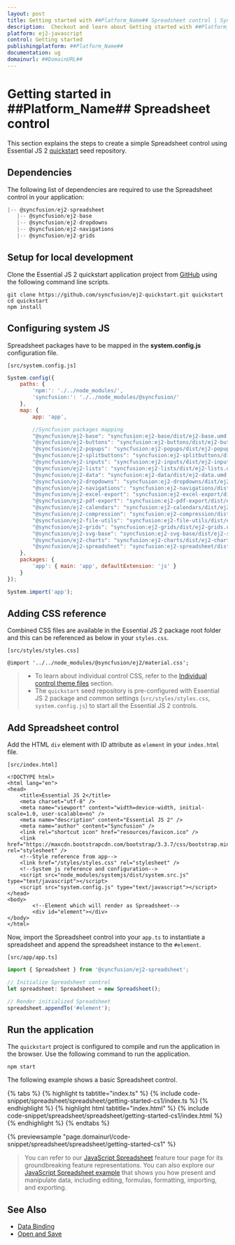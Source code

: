 ```yaml
---
layout: post
title: Getting started with ##Platform_Name## Spreadsheet control | Syncfusion
description:  Checkout and learn about Getting started with ##Platform_Name## Spreadsheet control of Syncfusion Essential JS 2 and more details.
platform: ej2-javascript
control: Getting started 
publishingplatform: ##Platform_Name##
documentation: ug
domainurl: ##DomainURL##
---
```


# Getting started in ##Platform_Name## Spreadsheet control

This section explains the steps to create a simple Spreadsheet control using Essential JS 2 [quickstart](https://github.com/syncfusion/ej2-quickstart.git) seed repository.

## Dependencies

The following list of dependencies are required to use the Spreadsheet control in your application:

```js
|-- @syncfusion/ej2-spreadsheet
   |-- @syncfusion/ej2-base
   |-- @syncfusion/ej2-dropdowns
   |-- @syncfusion/ej2-navigations
   |-- @syncfusion/ej2-grids

```

## Setup for local development

Clone the Essential JS 2 quickstart application project from [GitHub](https://github.com/syncfusion/ej2-quickstart.git) using the following command line scripts.

```
git clone https://github.com/syncfusion/ej2-quickstart.git quickstart
cd quickstart
npm install
```

## Configuring system JS

Spreadsheet packages have to be mapped in the **system.config.js** configuration file.

`[src/system.config.js]`

```js
System.config({
    paths: {
        'npm:': './../node_modules/',
        'syncfusion:': './../node_modules/@syncfusion/'
    },
    map: {
        app: 'app',

        //Syncfusion packages mapping
        "@syncfusion/ej2-base": "syncfusion:ej2-base/dist/ej2-base.umd.min.js",
        "@syncfusion/ej2-buttons": "syncfusion:ej2-buttons/dist/ej2-buttons.umd.min.js",
        "@syncfusion/ej2-popups": "syncfusion:ej2-popups/dist/ej2-popups.umd.min.js",
        "@syncfusion/ej2-splitbuttons": "syncfusion:ej2-splitbuttons/dist/ej2-splitbuttons.umd.min.js",
        "@syncfusion/ej2-inputs": "syncfusion:ej2-inputs/dist/ej2-inputs.umd.min.js",
        "@syncfusion/ej2-lists": "syncfusion:ej2-lists/dist/ej2-lists.umd.min.js",
        "@syncfusion/ej2-data": "syncfusion:ej2-data/dist/ej2-data.umd.min.js",
        "@syncfusion/ej2-dropdowns": "syncfusion:ej2-dropdowns/dist/ej2-dropdowns.umd.min.js",
        "@syncfusion/ej2-navigations": "syncfusion:ej2-navigations/dist/ej2-navigations.umd.min.js",
        "@syncfusion/ej2-excel-export": "syncfusion:ej2-excel-export/dist/ej2-excel-export.umd.min.js",
        "@syncfusion/ej2-pdf-export": "syncfusion:ej2-pdf-export/dist/ej2-pdf-export.umd.min.js",
        "@syncfusion/ej2-calendars": "syncfusion:ej2-calendars/dist/ej2-calendars.umd.min.js",
        "@syncfusion/ej2-compression": "syncfusion:ej2-compression/dist/ej2-compression.umd.min.js",
        "@syncfusion/ej2-file-utils": "syncfusion:ej2-file-utils/dist/ej2-file-utils.umd.min.js",
        "@syncfusion/ej2-grids": "syncfusion:ej2-grids/dist/ej2-grids.umd.min.js",
        "@syncfusion/ej2-svg-base": "syncfusion:ej2-svg-base/dist/ej2-svg-base.umd.min.js",
        "@syncfusion/ej2-charts": "syncfusion:ej2-charts/dist/ej2-charts.umd.min.js",
        "@syncfusion/ej2-spreadsheet": "syncfusion:ej2-spreadsheet/dist/ej2-spreadsheet.umd.min.js"
    },
    packages: {
        'app': { main: 'app', defaultExtension: 'js' }
    }
});

System.import('app');
```

## Adding CSS reference

Combined CSS files are available in the Essential JS 2 package root folder and
this can be referenced as below in your `styles.css`.

`[src/styles/styles.css]`

```
@import '../../node_modules/@syncfusion/ej2/material.css';
```

> * To learn about individual control CSS, refer to the [Individual control theme files](https://ej2.syncfusion.com/documentation/appearance/theme/#referring-individual-component-theme) section.
> * The `quickstart` seed repository is pre-configured with Essential JS 2 package and common settings (`src/styles/styles.css`, `system.config.js`)
to start all the Essential JS 2 controls.

## Add Spreadsheet control

Add the HTML `div` element with ID attribute as `element` in your `index.html` file.

`[src/index.html]`

```
<!DOCTYPE html>
<html lang="en">
<head>
    <title>Essential JS 2</title>
    <meta charset="utf-8" />
    <meta name="viewport" content="width=device-width, initial-scale=1.0, user-scalable=no" />
    <meta name="description" content="Essential JS 2" />
    <meta name="author" content="Syncfusion" />
    <link rel="shortcut icon" href="resources/favicon.ico" />
    <link href="https://maxcdn.bootstrapcdn.com/bootstrap/3.3.7/css/bootstrap.min.css" rel="stylesheet" />
    <!--Style reference from app-->
    <link href="/styles/styles.css" rel="stylesheet" />
    <!--System js reference and configuration-->
    <script src="node_modules/systemjs/dist/system.src.js" type="text/javascript"></script>
    <script src="system.config.js" type="text/javascript"></script>
</head>
<body>
        <!--Element which will render as Spreadsheet-->
        <div id="element"></div>
</body>
</html>
```

Now, import the Spreadsheet control into your `app.ts` to instantiate a spreadsheet and append the spreadsheet instance to the `#element`.

`[src/app/app.ts]`

```ts
import { Spreadsheet } from '@syncfusion/ej2-spreadsheet';

// Initialize Spreadsheet control
let spreadsheet: Spreadsheet = new Spreadsheet();

// Render initialized Spreadsheet
spreadsheet.appendTo('#element');
```

## Run the application

The `quickstart` project is configured to compile and run the application in the browser. Use the following command to run the application.

```
npm start
```

The following example shows a basic Spreadsheet control.

{% tabs %}
{% highlight ts tabtitle="index.ts" %}
{% include code-snippet/spreadsheet/spreadsheet/getting-started-cs1/index.ts %}
{% endhighlight %}
{% highlight html tabtitle="index.html" %}
{% include code-snippet/spreadsheet/spreadsheet/getting-started-cs1/index.html %}
{% endhighlight %}
{% endtabs %}
          
{% previewsample "page.domainurl/code-snippet/spreadsheet/spreadsheet/getting-started-cs1" %}

> You can refer to our [JavaScript Spreadsheet](https://www.syncfusion.com/javascript-ui-controls/js-spreadsheet) feature tour page for its groundbreaking feature representations. You can also explore our [JavaScript Spreadsheet example](https://ej2.syncfusion.com/demos/#/material/spreadsheet/default.html) that shows you how present and manipulate data, including editing, formulas, formatting, importing, and exporting.

## See Also

* [Data Binding](./data-binding)
* [Open and Save](./open-save)